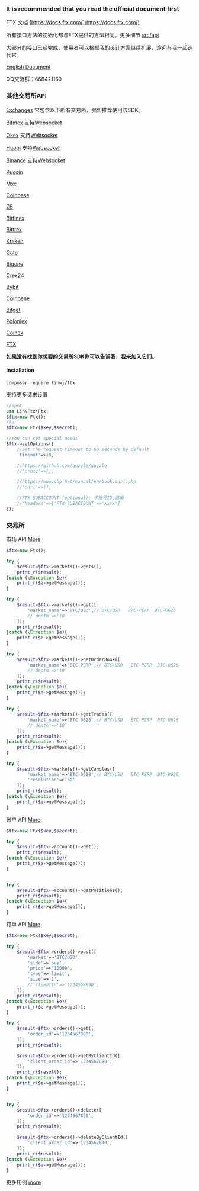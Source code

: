 ### It is recommended that you read the official document first

FTX 文档 [https://docs.ftx.com/](https://docs.ftx.com/)

所有接口方法的初始化都与FTX提供的方法相同。更多细节 [src/api](https://github.com/zhouaini528/ftx-php/tree/master/src/Api)

大部分的接口已经完成，使用者可以根据我的设计方案继续扩展，欢迎与我一起迭代它。

[English Document](https://github.com/zhouaini528/ftx-php/blob/master/README.md)

QQ交流群：668421169

### 其他交易所API

[Exchanges](https://github.com/zhouaini528/exchanges-php) 它包含以下所有交易所，强烈推荐使用该SDK。

[Bitmex](https://github.com/zhouaini528/bitmex-php) 支持[Websocket](https://github.com/zhouaini528/bitmex-php/blob/master/README_CN.md#Websocket)

[Okex](https://github.com/zhouaini528/okex-php) 支持[Websocket](https://github.com/zhouaini528/okex-php/blob/master/README_CN.md#Websocket)

[Huobi](https://github.com/zhouaini528/huobi-php) 支持[Websocket](https://github.com/zhouaini528/huobi-php/blob/master/README_CN.md#Websocket)

[Binance](https://github.com/zhouaini528/binance-php) 支持[Websocket](https://github.com/zhouaini528/binance-php/blob/master/README_CN.md#Websocket)

[Kucoin](https://github.com/zhouaini528/kucoin-php)

[Mxc](https://github.com/zhouaini528/mxc-php)

[Coinbase](https://github.com/zhouaini528/coinbase-php)

[ZB](https://github.com/zhouaini528/zb-php)

[Bitfinex](https://github.com/zhouaini528/zb-php)

[Bittrex](https://github.com/zhouaini528/bittrex-php)

[Kraken](https://github.com/zhouaini528/kraken-php)

[Gate](https://github.com/zhouaini528/gate-php)

[Bigone](https://github.com/zhouaini528/bigone-php)

[Crex24](https://github.com/zhouaini528/crex24-php)

[Bybit](https://github.com/zhouaini528/bybit-php)

[Coinbene](https://github.com/zhouaini528/coinbene-php)

[Bitget](https://github.com/zhouaini528/bitget-php)

[Poloniex](https://github.com/zhouaini528/poloniex-php)

[Coinex](https://github.com/zhouaini528/coinex-php)

[FTX](https://github.com/zhouaini528/ftx-php)

**如果没有找到你想要的交易所SDK你可以告诉我，我来加入它们。**

#### Installation
```
composer require linwj/ftx
```

支持更多请求设置
```php
//spot
use Lin\Ftx\Ftx;
$ftx=new Ftx();
//or
$ftx=new Ftx($key,$secret);

//You can set special needs
$ftx->setOptions([
    //Set the request timeout to 60 seconds by default
    'timeout'=>10,

    //https://github.com/guzzle/guzzle
    //'proxy'=>[],

    //https://www.php.net/manual/en/book.curl.php
    //'curl'=>[],

    //FTX-SUBACCOUNT (optional): 子账号ID,选填
    //'headers'=>['FTX-SUBACCOUNT'=>'xxxx']
]);
```

### 交易所

市场 API [More](https://github.com/zhouaini528/ftx-php/tree/master/src/Api/Markets.php)

```php
$ftx=new Ftx();

try {
    $result=$ftx->markets()->gets();
    print_r($result);
}catch (\Exception $e){
    print_r($e->getMessage());
}

try {
    $result=$ftx->markets()->get([
        'market_name'=>'BTC/USD',// BTC/USD   BTC-PERP  BTC-0626
        //'depth'=>'10'
    ]);
    print_r($result);
}catch (\Exception $e){
    print_r($e->getMessage());
}

try {
    $result=$ftx->markets()->getOrderBook([
        'market_name'=>'BTC-PERP',// BTC/USD   BTC-PERP  BTC-0626
        //'depth'=>'10'
    ]);
    print_r($result);
}catch (\Exception $e){
    print_r($e->getMessage());
}

try {
    $result=$ftx->markets()->getTrades([
        'market_name'=>'BTC-0626',// BTC/USD   BTC-PERP  BTC-0626
        //'depth'=>'10'
    ]);
    print_r($result);
}catch (\Exception $e){
    print_r($e->getMessage());
}

try {
    $result=$ftx->markets()->getCandles([
        'market_name'=>'BTC-0628',// BTC/USD   BTC-PERP  BTC-0626
        'resolution'=>'60'
    ]);
    print_r($result);
}catch (\Exception $e){
    print_r($e->getMessage());
}
```

账户 API [More](https://github.com/zhouaini528/ftx-php/tree/master/src/Api/Account.php)

```php
$ftx=new Ftx($key,$secret);

try {
    $result=$ftx->account()->get();
    print_r($result);
}catch (\Exception $e){
    print_r($e->getMessage());
}


try {
    $result=$ftx->account()->getPositions();
    print_r($result);
}catch (\Exception $e){
    print_r($e->getMessage());
}
```


订单 API [More](https://github.com/zhouaini528/ftx-php/tree/master/src/Api/Orders.php)

```php
$ftx=new Ftx($key,$secret);

try {
    $result=$ftx->orders()->post([
        'market'=>'BTC/USD',
        'side'=>'buy',
        'price'=>'10000',
        'type'=>'limit',
        'size'=>'1',
        //'clientId'=>'1234567890',
    ]);
    print_r($result);
}catch (\Exception $e){
    print_r($e->getMessage());
}

try {
    $result=$ftx->orders()->get([
        'order_id'=>'1234567890',
    ]);
    print_r($result);

    $result=$ftx->orders()->getByClientId([
        'client_order_id'=>'1234567890',
    ]);
    print_r($result);
}catch (\Exception $e){
    print_r($e->getMessage());
}


try {
    $result=$ftx->orders()->delete([
        'order_id'=>'1234567890',
    ]);
    print_r($result);

    $result=$ftx->orders()->deleteByClientId([
        'client_order_id'=>'1234567890',
    ]);
    print_r($result);
}catch (\Exception $e){
    print_r($e->getMessage());
}
```

更多用例 [more](https://github.com/zhouaini528/ftx-php/tree/master/tests)

